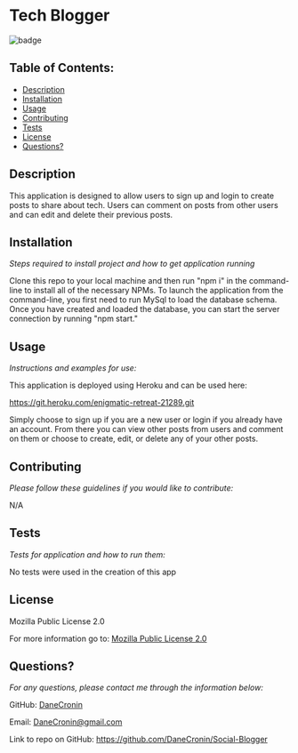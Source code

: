  # Tech Blogger
  ![badge](https://img.shields.io/badge/License-MPL_2.0-brightgreen.svg)

  ## Table of Contents:
  * [Description](#Description)
  * [Installation](#installation)
  * [Usage](#usage)
  * [Contributing](#Contributing)
  * [Tests](#Tests)
  * [License](#License)
  * [Questions?](#questions)

  ## Description
   This application is designed to allow users to sign up and login to create posts to share about tech. Users can  comment on posts from other users and can edit and delete their previous posts. 

  ## Installation
  *Steps required to install project and how to get application running*
  
  Clone this repo to your local machine and then run "npm i" in the command-line to install all of the necessary NPMs. To launch the application from the command-line, you first need to run MySql to load the database schema.  Once you have created and loaded the database, you can start the server connection by running "npm start."

  ## Usage
  *Instructions and examples for use:*

  This application is deployed using Heroku and can be used here: 
  
   https://git.heroku.com/enigmatic-retreat-21289.git
  
  Simply choose to sign up if you are a new user or login if you already have an account.  From there you can view other posts from users and comment on them or choose to create, edit, or delete any of your other posts. 

  ## Contributing
  *Please follow these guidelines if you would like to contribute:*

  N/A

  ## Tests
  *Tests for application and how to run them:*

  No tests were used in the creation of this app

  ## License
  
  Mozilla Public License 2.0

  For more information go to: [Mozilla Public License 2.0](https://choosealicense.com/licenses/mpl-2.0/)

  ## Questions?

  *For any questions, please contact me through the information below:*
 
  GitHub: [DaneCronin](https://github.com/DaneCronin)

  Email: DaneCronin@gmail.com

  Link to repo on GitHub: https://github.com/DaneCronin/Social-Blogger

